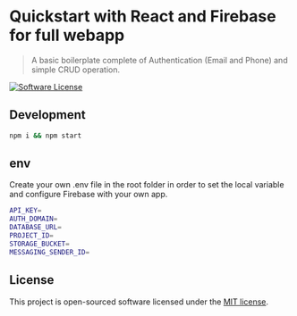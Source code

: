 # Quickstart with React and Firebase for full webapp
> A basic boilerplate complete of Authentication (Email and Phone) and simple CRUD operation.

[![Software License](https://img.shields.io/badge/license-MIT-brightgreen.svg?style=flat)](LICENSE)

## Development

```bash
npm i && npm start
```
## env

Create your own .env file in the root folder in order to set the local variable and configure Firebase with your own app.
```bash
API_KEY=
AUTH_DOMAIN=
DATABASE_URL=
PROJECT_ID=
STORAGE_BUCKET=
MESSAGING_SENDER_ID=
```

## License

This project is open-sourced software licensed under the [MIT license](http://opensource.org/licenses/MIT).
